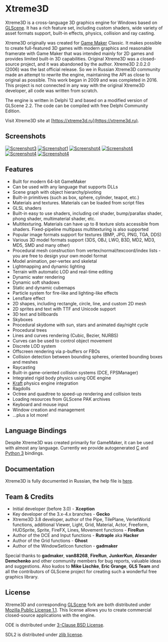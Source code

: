 Xtreme3D
========
Xtreme3D is a cross-language 3D graphics engine for Windows based on [GLScene](https://github.com/GLScene/GLScene). It has a rich feature set, including custom shaders, wide variety of asset formats support, built-in effects, physics, collision and ray casting.

Xtreme3D originally was created for [Game Maker](https://gamemaker.io/) Classic. It makes possible to create full-featured 3D games with modern graphics and reasonable framerate with Game Maker that was intended mainly for 2D games and provides limited built-in 3D capabilities. Original Xtreme3D was a closed-source project, and it was abandoned by the author. Xtreme3D 2.0.2.0 (2006) was the last official release. So we in Russian Xtreme3D community made an attempt to rewrite the engine, maintaining the API as close to original as possible. This work began in 2009 and was completed in 2016. This project is not connected in any way with the original Xtreme3D developer, all code was written from scratch.

The engine is written in Delphi 12 and based on a modified version of GLScene 2.2. The code can be compiled with free Delphi Community Edition.

Visit Xtreme3D site at [https://xtreme3d.ru](https://xtreme3d.ru).

Screenshots
-----------
[![Screenshot3](/screenshots/pbr-thumb.jpg)](/screenshots/pbr.jpg)
[![Screenshot1](/screenshots/shadows-thumb.jpg)](/screenshots/shadows.jpg)
[![Screenshot4](/screenshots/water2-thumb.jpg)](/screenshots/water2.jpg)
[![Screenshot4](/screenshots/bumpshadows-thumb.jpg)](/screenshots/bumpshadows.jpg)
[![Screenshot4](/screenshots/x3d-3.0-rain-thumb.jpg)](/screenshots/x3d-3.0-rain.jpg)
[![Screenshot4](/screenshots/darkarts-thumb.jpg)](/screenshots/darkarts.jpg)

Features
--------
* Built for modern 64-bit GameMaker
* Can be used with any language that supports DLLs
* Scene graph with object hierarchy/pivoting
* Built-in primitives (such as box, sphere, cylinder, teapot, etc.)
* Materials and textures. Materials can be loaded from script files
* GLSL shaders
* Built-in easy to use shaders, including cel shader, bump/parallax shader, phong shader, multimaterial shader, etc.
* Multitexturing. Materials can have up to 8 texture slots accessible from shaders. Fixed-pipeline multipass multitexturing is also supported
* Popular image formats support for textures (BMP, JPG, PNG, TGA, DDS)
* Various 3D model formats support (3DS, OBJ, LWO, B3D, MD2, MD3, MD5, SMD and many other)
* Procedural mesh construction from vertex/normal/texcoord/index lists - you are free to design your own model format
* Model animation, per-vertex and skeletal
* Lightmapping and dynamic lighting
* Terrain with automatic LOD and real-time editing
* Dynamic water rendering
* Dynamic soft shadows
* Static and dynamic cubemaps
* Particle system for fire-like and lighting-like effects
* Lensflare effect
* 2D shapes, including rectangle, circle, line, and custom 2D mesh
* 2D sprites and text with TTF and Unicode support
* 3D text and billboards
* Skyboxes
* Procedural skydome with sun, stars and animated day/night cycle
* Procedural trees
* Lines and curves rendering (Cubic, Bezier, NURBS)
* Curves can be used to control object movement
* Discrete LOD system
* Offscreen rendering via p-buffers or FBOs
* Collision detection between bounding spheres, oriented bounding boxes and meshes
* Raycasting
* Built-in game-oriented collision systems (DCE, FPSManager)
* Integrated rigid body physics using ODE engine
* [Kraft](https://github.com/BeRo1985/kraft) physics engine integration
* Ragdolls
* Octree and quadtree to speed-up rendering and collision tests
* Loading resources from GLScene PAK archives
* Keyboard and mouse input
* Window creation and management
* ...plus a lot more!

Language Bindings
-----------------
Despite Xtreme3D was created primarily for GameMaker, it can be used with almost any language. Currently we provide autogenerated [C](https://github.com/xtreme3d/xtreme3d/tree/master/bindings/c) and [Python 3](https://github.com/xtreme3d/xtreme3d/tree/master/bindings/python3) bindings.

Documentation
-------------
Xtreme3D is fully documented in Russian, the help file is [here](https://github.com/xtreme3d/xtreme3d/tree/master/doc/ru).

Team & Credits
---------------
* Initial developer (before 3.0) - **Xception**
* Key developer of the 3.x-4.x branches - **Gecko**
* Xtreme3D 3.8 developer, author of the Pipe, TilePlane, VerletWorld functions, additional Viewer, Light, Grid, Material, Actor, Freeform, HUDSprite, Sprite, FireFX, Lines, Movement functions - **FireRun**
* Author of the DCE and Input functions - **Rutraple** aka **Hacker**
* Author of the Grid functions - **Ghost**
* Author of the WindowSetIcon function - **gadmaker**

Special thanks to **gadmaker**, **van88268**, **FireRun**, **JunkerKun**, **Alexander Demchenko** and other community members for bug reports, valuable ideas and suggestions. Also kudos to **Mike Lischke**, **Eric Grange**, **GLS Team** and all the contributors of GLScene project for creating such a wonderful free graphics library.

License
-------
Xtreme3D and corresponding [GLScene](https://glscene.org) fork are both distributed under [Mozilla Public License 1.1](https://www.mozilla.org/en-US/MPL/1.1/). This license allows you to create commercial closed-source applications with the engine.

ODE is distributed under [3-Clause BSD License](https://opensource.org/license/bsd-3-clause).

SDL2 is distributed under [zlib license](https://www.libsdl.org/license.php).
